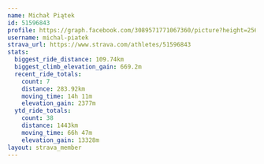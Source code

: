 ```yaml
---
name: Michał Piątek
id: 51596843
profile: https://graph.facebook.com/3089571771067360/picture?height=256&width=256
username: michal-piatek
strava_url: https://www.strava.com/athletes/51596843
stats:
  biggest_ride_distance: 109.74km
  biggest_climb_elevation_gain: 669.2m
  recent_ride_totals:
    count: 7
    distance: 283.92km
    moving_time: 14h 11m
    elevation_gain: 2377m
  ytd_ride_totals:
    count: 38
    distance: 1443km
    moving_time: 66h 47m
    elevation_gain: 13328m
layout: strava_member
--- 
```

